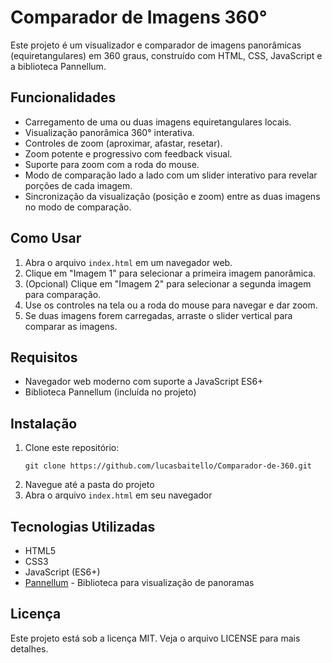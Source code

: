 # Comparador de Imagens 360°

Este projeto é um visualizador e comparador de imagens panorâmicas (equiretangulares) em 360 graus, construído com HTML, CSS, JavaScript e a biblioteca Pannellum.

## Funcionalidades

* Carregamento de uma ou duas imagens equiretangulares locais.
* Visualização panorâmica 360° interativa.
* Controles de zoom (aproximar, afastar, resetar).
* Zoom potente e progressivo com feedback visual.
* Suporte para zoom com a roda do mouse.
* Modo de comparação lado a lado com um slider interativo para revelar porções de cada imagem.
* Sincronização da visualização (posição e zoom) entre as duas imagens no modo de comparação.

## Como Usar

1. Abra o arquivo `index.html` em um navegador web.
2. Clique em "Imagem 1" para selecionar a primeira imagem panorâmica.
3. (Opcional) Clique em "Imagem 2" para selecionar a segunda imagem para comparação.
4. Use os controles na tela ou a roda do mouse para navegar e dar zoom.
5. Se duas imagens forem carregadas, arraste o slider vertical para comparar as imagens.

## Requisitos

* Navegador web moderno com suporte a JavaScript ES6+
* Biblioteca Pannellum (incluída no projeto)

## Instalação

1. Clone este repositório:
   ```
   git clone https://github.com/lucasbaitello/Comparador-de-360.git
   ```
2. Navegue até a pasta do projeto
3. Abra o arquivo `index.html` em seu navegador

## Tecnologias Utilizadas

* HTML5
* CSS3
* JavaScript (ES6+)
* [Pannellum](https://pannellum.org/) - Biblioteca para visualização de panoramas

## Licença

Este projeto está sob a licença MIT. Veja o arquivo LICENSE para mais detalhes.
